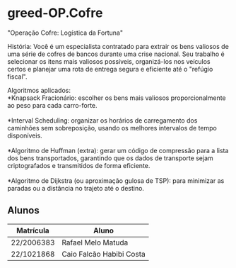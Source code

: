 # greed-OP.Cofre

"Operação Cofre: Logística da Fortuna"

História:
Você é um especialista contratado para extrair os bens valiosos de uma série de cofres de bancos durante uma crise nacional. Seu trabalho é selecionar os itens mais valiosos possíveis, organizá-los nos veículos certos e planejar uma rota de entrega segura e eficiente até o "refúgio fiscal".

Algoritmos aplicados:
<br>*Knapsack Fracionário: escolher os bens mais valiosos proporcionalmente ao peso para cada carro-forte. </br>
<br>*Interval Scheduling: organizar os horários de carregamento dos caminhões sem sobreposição, usando os melhores intervalos de tempo disponíveis. </br>
<br>*Algoritmo de Huffman (extra): gerar um código de compressão para a lista dos bens transportados, garantindo que os dados de transporte sejam criptografados e transmitidos de forma eficiente. </br>
<br>*Algoritmo de Dijkstra (ou aproximação gulosa de TSP): para minimizar as paradas ou a distância no trajeto até o destino. </br>
## Alunos
|Matrícula | Aluno |
| -- | -- |
| 22/2006383 | Rafael Melo Matuda |
| 22/1021868 | Caio Falcão Habibi Costa |
